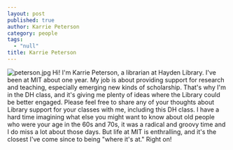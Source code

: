 ```yaml
---
layout: post
published: true
author: Karrie Peterson
category: people
tags: 
  - "null"
title: Karrie Peterson
---
```


![peterson.jpg]({{site.baseurl}}/assets/peterson.jpg)
Hi! I'm Karrie Peterson, a librarian at Hayden Library.  I've been at MIT about one year.  My job is about providing support for research and teaching, especially emerging new kinds of scholarship.  That's why I'm in the DH class, and it's giving me plenty of ideas where the Library could be better engaged.  Please feel free to share any of your thoughts about Library support for your classes with me, including this DH class.  I have a hard time imagining what else you might want to know about old people who were your age in the 60s and 70s, it was a radical and groovy time and I do miss a lot about those days. But life at MIT is enthralling, and it's the closest I've come since to being "where it's at."  Right on! 


